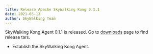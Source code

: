 ```yaml
---
title: Release Apache SkyWalking Kong 0.1.1
date: 2021-05-13
author: SkyWalking Team
---
```


SkyWalking Kong Agent 0.1.1 is released. Go to [downloads](/downloads) page to find release tars.

- Establish the SkyWalking Kong Agent.